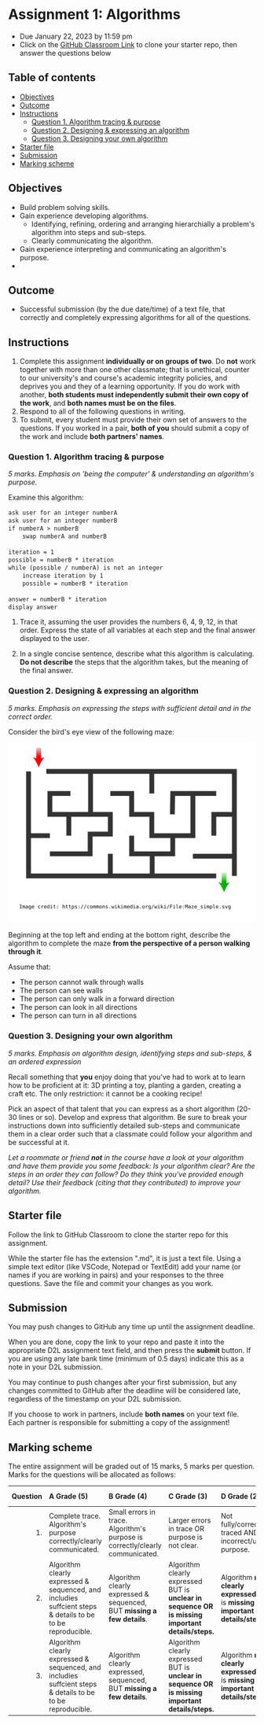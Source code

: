 # Assignment 1: Algorithms
- Due January 22, 2023 by 11:59 pm
- Click on the [GitHub Classroom Link](https://classroom.github.com/a/nozENsU3) to clone your starter repo, then answer the questions below

## Table of contents <!-- omit in toc -->
- [Objectives](#objectives)
- [Outcome](#outcome)
- [Instructions](#instructions)
  - [Question 1. Algorithm tracing \& purpose](#question-1-algorithm-tracing--purpose)
  - [Question 2. Designing \& expressing an algorithm](#question-2-designing--expressing-an-algorithm)
  - [Question 3. Designing your own algorithm](#question-3-designing-your-own-algorithm)
- [Starter file](#starter-file)
- [Submission](#submission)
- [Marking scheme](#marking-scheme)


## Objectives
- Build problem solving skills.
- Gain experience developing algorithms.
  - Identifying, refining, ordering and arranging hierarchially a problem's algorithm into steps and sub-steps.
  - Clearly communicating the algorithm.
- Gain experience interpreting and communicating an algorithm's purpose.
- 
## Outcome
- Successful submission (by the due date/time) of a text file, that correctly and completely expressing algorithms for all of the questions. 

## Instructions
1. Complete this assignment **individually or on groups of two**. Do **not** work together with more than one other classmate; that is unethical, counter to our university's and course's academic integrity policies, and deprives you and they of a learning opportunity. If you do work with another, **both students must independently submit their own copy of the work**, and **both names must be on the files**.
1. Respond to all of the following questions in writing.
1. To submit, every student must provide their own set of answers to the questions. If you worked in a pair, **both of you** should submit a copy of the work and include **both partners' names**.


### Question 1. Algorithm tracing & purpose
*5 marks. Emphasis on 'being the computer' & understanding an algorithm's purpose.*

Examine this algorithm:

```
ask user for an integer numberA
ask user for an integer numberB
if numberA > numberB
    swap numberA and numberB

iteration = 1
possible = numberB * iteration
while (possible / numberA) is not an integer
    increase iteration by 1
    possible = numberB * iteration

answer = numberB * iteration
display answer
```

1. Trace it, assuming the user provides the numbers 6, 4, 9, 12, in that order. Express the state of all variables at each step and the final answer displayed to the user.

2. In a single concise sentence, describe what this algorithm is calculating. **Do not describe** the steps that the algorithm takes, but the meaning of the final answer.

### Question 2. Designing & expressing an algorithm
*5 marks. Emphasis on expressing the steps with sufficient detail and in the correct order.* 

Consider the bird's eye view of the following maze:

![Maze](Maze_simple.svg)

Beginning at the top left and ending at the bottom right, describe the algorithm to complete the maze **from the perspective of a person walking through it**. 

Assume that:
- The person cannot walk through walls
- The person can see walls
- The person can only walk in a forward direction
- The person can look in all directions
- The person can turn in all directions

### Question 3. Designing your own algorithm
*5 marks. Emphasis on algorithm design, identifying steps and sub-steps, & an ordered expression*

Recall something that **you** enjoy doing that you've had to work at to learn how to be proficient at it: 3D printing a toy, planting a garden, creating a craft etc. The only restriction: it cannot be a cooking recipe!

Pick an aspect of that talent that you can express as a short algorithm (20-30 lines or so). Develop and express that algorithm. Be sure to break your instructions down into sufficiently detailed sub-steps and communicate them in a clear order such that a classmate could follow your algorithm and be successful at it.

*Let a roommate or friend **not** in the course have a look at your algorithm and have them provide you some feedback: Is your algorithm clear? Are the steps in an order they can follow? Do they think you've provided enough detail?  Use their feedback (citing that they contributed) to improve your algorithm.*

## Starter file
Follow the link to GitHub Classroom to clone the starter repo for this assignment.

While the starter file has the extension ".md", it is just a text file. Using a simple text editor (like VSCode, Notepad or TextEdit) add your name (or names if you are working in pairs) and your responses to the three questions. Save the file and commit your changes as you work.

## Submission
You may push changes to GitHub any time up until the assignment deadline.

When you are done, copy the link to your repo and paste it into the appropriate D2L assignment text field, and then press the **submit** button. If you are using any late bank time (minimum of 0.5 days) indicate this as a note in your D2L submission.

You may continue to push changes after your first submission, but any changes committed to GitHub after the deadline will be considered late, regardless of the timestamp on your D2L submission.

If you choose to work in partners, include **both names** on your text file. Each partner is responsible for submitting a copy of the assignment!

## Marking scheme
The entire assignment will be graded out of 15 marks, 5 marks per question. Marks for the questions will be allocated as follows:

| Question | A Grade (5)                                                                                                | B Grade (4)                                                                   | C Grade (3)                                                                                       | D Grade (2.5)                                                                   | F Grade (0)             |
| -------: | :--------------------------------------------------------------------------------------------------------- | :---------------------------------------------------------------------------- | :------------------------------------------------------------------------------------------------ | :------------------------------------------------------------------------------ | :---------------------- |
|       1. | Complete trace. Algorithm's purpose correctly/clearly communicated.                                        | Small errors in trace. Algorithm's purpose is correctly/clearly communicated. | Larger errors in trace OR purpose is not clear.                                                   | Not fully/correctly traced AND incorrect/unclear purpose.                       | Not done or plagiarized |
|       2. | Algorithm clearly expressed & sequenced, and includies suffcient steps & details to be to be reproducible. | Algorithm clearly expressed & sequenced, BUT **missing a few details**.       | Algorithm clearly expressed BUT is **unclear in sequence OR is missing important details/steps.** | Algorithm **not clearly expressed** AND is **missing important details/steps.** | Not done or plagiarized |
|       3. | Algorithm clearly expressed & sequenced, and includies suffcient steps & details to be to be reproducible. | Algorithm clearly expressed, sequenced, BUT **missing a few details**.        | Algorithm clearly expressed BUT is **unclear in sequence OR is missing important details/steps.** | Algorithm **not clearly expressed** AND is **missing important details/steps.** | Not done or plagiarized |
